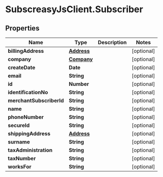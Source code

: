 # SubscreasyJsClient.Subscriber

## Properties

Name | Type | Description | Notes
------------ | ------------- | ------------- | -------------
**billingAddress** | [**Address**](Address.md) |  | [optional] 
**company** | [**Company**](Company.md) |  | [optional] 
**createDate** | **Date** |  | [optional] 
**email** | **String** |  | [optional] 
**id** | **Number** |  | [optional] 
**identificationNo** | **String** |  | [optional] 
**merchantSubscriberId** | **String** |  | [optional] 
**name** | **String** |  | [optional] 
**phoneNumber** | **String** |  | [optional] 
**secureId** | **String** |  | [optional] 
**shippingAddress** | [**Address**](Address.md) |  | [optional] 
**surname** | **String** |  | [optional] 
**taxAdministration** | **String** |  | [optional] 
**taxNumber** | **String** |  | [optional] 
**worksFor** | **String** |  | [optional] 


